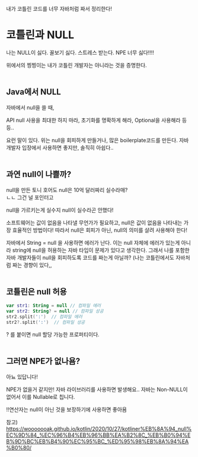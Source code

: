 내가 코틀린 코드를 너무 자바처럼 짜서 정리한다!

# 코틀린과 NULL
나는 NULL이 싫다. 꼴보기 싫다. 스트레스 받는다. NPE 너무 싫다!!!!

위에서의 찡찡이는 내가 코틀린 개발자는 아니라는 것을 증명한다.
<br/><br>
## Java에서 NULL
자바에서 null을 쓸 때,

API null 사용을 최대한 하지 마라, 초기화를 명확하게 해라, Optional을 사용해라 등등..

요런 말이 있다. 위는 null을 회피하게 만들거나, 많은 boilerplate코드를 만든다. 자바 개발자 입장에서 사용하면 좋지만, 솔직히 아쉽다..
<br/><br>
## 과연 null이 나쁠까?

null을 만든 토니 호어도 null은 10억 달러짜리 실수라매?<br/>
ㄴㄴ 그건 널 포인터고

null을 가르키는게 실수지 null이 실수라곤 안했다! 

소프트웨어는 값이 없음을 나타낼 무언가가 필요하고, null은 값이 없음을 나타내는 가장 효율적인 방법이다! 따라서 null은 회피가 아닌, null의 의미를 살려 사용해야 한다!

자바에서 String = null 을 사용하면 에러가 난다. 이는 null 자체에 에러가 있는게 아니라 string에 null을 허용하는 자바 타입이 문제가 있다고 생각한다. 
그래서 나를 포함한 자바 개발자들이 null을 회피하도록 코드를 짜는게 아닐까? (나는 코틀린에서도 자바처럼 짜는 경향이 있다,,
<br/><br>
## 코틀린은 null 허용
``` kotlin
var str1: String = null // 컴파일 에러
var str2: String? = null // 컴파일 성공
str2.split(':')  // 컴파일 에러
str2?.split(':')  // 컴파일 성공
```

? 를 붙이면 null 할당 가능한 프로퍼티이다. 
<br/><br>
## 그러면 NPE가 없나욤?
아뇨 있답니다!

NPE가 없을거 같지만! 자바 라이브러리를 사용하면 발생해요.. 자바는 Non-NULL이 없어서 이를 Nullable로 칩니다. 

!!연산자는 null이 아닌 것을 보장하기에 사용하면 좋아욤


참고) <br/>
https://wooooooak.github.io/kotlin/2020/10/27/kotliner%EB%8A%94_null%EC%9D%84_%EC%96%B4%EB%96%BB%EA%B2%8C_%EB%B0%94%EB%9D%BC%EB%B4%90%EC%95%BC_%ED%95%98%EB%8A%94%EA%B0%80/


